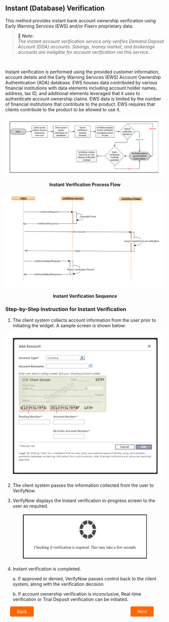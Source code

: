## Instant (Database) Verification

This method provides instant bank account ownership verification using Early Warning Services (EWS) and/or Fiserv proprietary data.

 > :memo: _**Note:** <br/>The instant account verification service only verifies Demand Deposit Account (DDA) accounts. Savings, money market, and brokerage accounts are ineligible for account verification via this service._

 &nbsp;

Instant verification is performed using the provided customer information,  account details and the Early Warning Services (EWS) Account Ownership Authentication (AOA) database. EWS houses data contributed by various financial institutions with data elements including account holder names, address, tax ID, and additional elements leveraged that it uses to authenticate account ownership claims. EWS data is limited by the number of financial institutions that contribute to the product. EWS requires that clients contribute to the product to be allowed to use it.

<center>

![Images](../../assets/images/instant-verification-process-flow.png)

<b>Instant Verification Process Flow</b>

</center>

<center>

![Images](../../assets/images/instant-verification-sequence.png)

<b>Instant Verification Sequence</b>

</center>

### Step-by-Step Instruction for Instant Verification
1. The client system collects account information from the user prior to initiating the widget. A sample screen is shown below:

<center>

![Images](../../assets/images/add-account.png)

</center>

2. The client system passes the information collected from the user to VerifyNow.

3. VerifyNow displays the Instant verification in-progress screen to the user as required.

<center>

<img width="400" height="150" src="https://raw.githubusercontent.com/Fiserv/VerifyNow/develop/assets/images/process-image.png">

</center>

4.  Instant verification is completed.

    a. If approved or denied, VerifyNow passes control back to the client system, along with the verification decision.

    b. If account ownership verification is inconclusive, Real-time verification or Trial Deposit verification can be initiated.



<div class="debit-card-button-container">
<div class="debit-card-left-button">
<a href="?path=docs/verifynow-account-verification-method.md">Back</a>
</div>
<div class="debit-card-right-button"><a href="?path=docs/verifynow-account-verification-method/real-time-verification.md">Next</a></div>
</div>

<style>
    .debit-card-button-container {
        position: relative;
        width: 100%;
        height: 30px;
        font-family: sans-serif;
        margin: 0px 15px;
    }
    .debit-card-left-button a,
    .debit-card-right-button a{
        position: absolute;
        display: inline;
        border: 0px;
        background: rgb(255, 102, 0);
        color: rgb(255, 255, 255);
        padding: 8px 22px;
        cursor: pointer;
        border-radius: 4px;                                
        text-align: center;
        text-decoration: none;
        transition: all 0.3s ease;
    }
    .debit-card-left-button a{ 
        left: 0;
    }
    .debit-card-right-button a{
        right: 10%;
    }
    .debit-card-left-button a:hover,
    .debit-card-right-button a:hover {
        color: #f60;
        background-color: white;
        border: 2px solid #f60;
    }
    .confirm-button {
        padding: 2px;
        font-weight: bold;
    }
</style>
